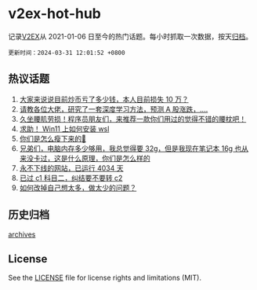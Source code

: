 # v2ex-hot-hub

 记录[V2EX](https://www.v2ex.com/)从 2021-01-06 日至今的热门话题。每小时抓取一次数据，按天[归档](archives)。

`更新时间：2024-03-31 12:01:52 +0800`

## 热议话题

1. [大家来说说目前炒币亏了多少钱，本人目前损失 10 万？](https://www.v2ex.com/t/1028441)
1. [请教各位大佬，研究了一套深度学习方法，预测 A 股涨跌，....](https://www.v2ex.com/t/1028472)
1. [久坐腰肌劳损！程序员朋友们，来推荐一款你们用过的觉得不错的腰枕吧！](https://www.v2ex.com/t/1028354)
1. [求助！ Win11 上如何安装 wsl](https://www.v2ex.com/t/1028402)
1. [你们是怎么瘦下来的🤗](https://www.v2ex.com/t/1028463)
1. [兄弟们，电脑内存多少够用，我总觉得要 32g，但是我现在笔记本 16g 也从来没卡过，这是什么原理，你们是怎么样的](https://www.v2ex.com/t/1028356)
1. [永不下线的网站，已运行 4034 天](https://www.v2ex.com/t/1028439)
1. [已过 c1 科目二，纠结要不要转 c2](https://www.v2ex.com/t/1028394)
1. [如何改掉自己想太多，做太少的问题？](https://www.v2ex.com/t/1028462)

## 历史归档

[archives](archives)

## License

See the [LICENSE](LICENSE) file for license rights and limitations (MIT).

